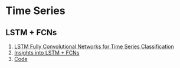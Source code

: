 # Time Series

## LSTM + FCNs
1. [LSTM Fully Convolutional Networks for Time Series Classification](https://arxiv.org/pdf/1709.05206.pdf)
2. [Insights into LSTM + FCNs](https://arxiv.org/pdf/1902.10756.pdf)
3. [Code](https://github.com/titu1994/LSTM-FCN)
